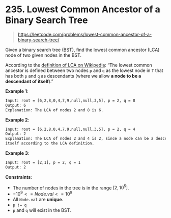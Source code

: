 # 235. Lowest Common Ancestor of a Binary Search Tree

> <https://leetcode.com/problems/lowest-common-ancestor-of-a-binary-search-tree/>

Given a binary search tree (BST), find the lowest common ancestor (LCA) node of
two given nodes in the BST.

According to the [definition of LCA on Wikipedia](https://en.wikipedia.org/wiki/Lowest_common_ancestor):
“The lowest common ancestor is defined between two nodes `p` and `q` as the
lowest node in `T` that has both `p` and `q` as descendants (where we allow **a
node to be a descendant of itself**).”

**Example 1**:

```txt
Input: root = [6,2,8,0,4,7,9,null,null,3,5], p = 2, q = 8
Output: 6
Explanation: The LCA of nodes 2 and 8 is 6.
```

**Example 2**:

```txt
Input: root = [6,2,8,0,4,7,9,null,null,3,5], p = 2, q = 4
Output: 2
Explanation: The LCA of nodes 2 and 4 is 2, since a node can be a descendant of
itself according to the LCA definition.
```

**Example 3**:

```txt
Input: root = [2,1], p = 2, q = 1
Output: 2
```

**Constraints**:

- The number of nodes in the tree is in the range $[2, 10^5]$.
- $-10^9 <= Node.val <= 10^9$
- All `Node.val` are **unique**.
- `p != q`
- `p` and `q` will exist in the BST.
